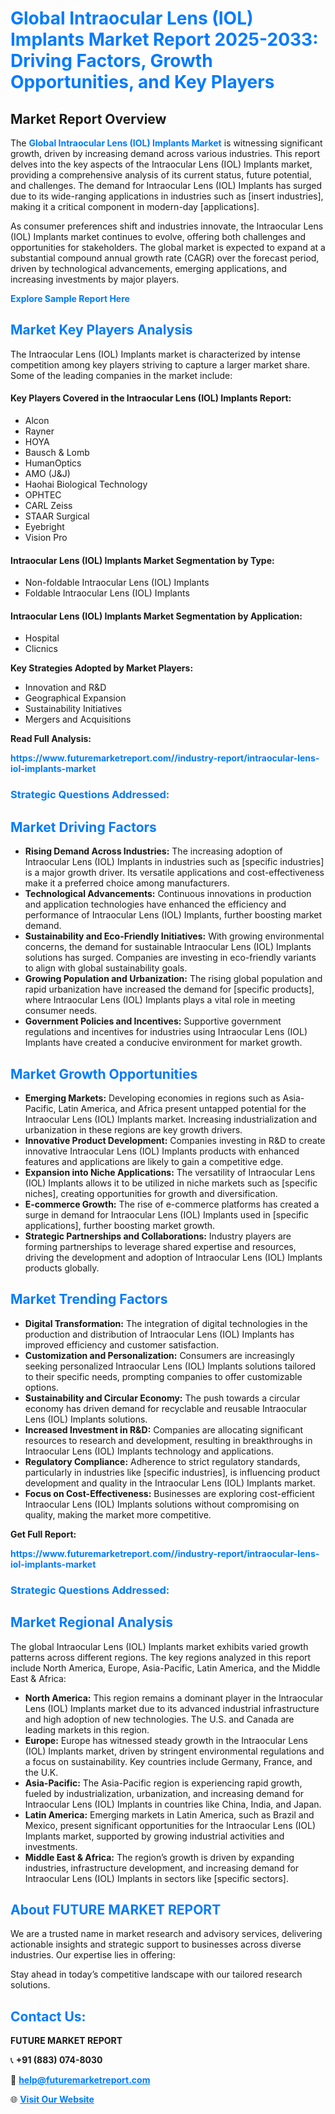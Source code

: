 <h1 style="color: #007BFF;">Global Intraocular Lens (IOL) Implants Market Report 2025-2033: Driving Factors, Growth Opportunities, and Key Players</h1>

<section id="overview">
<h2>Market Report Overview</h2>
<p>The <a href="https://www.futuremarketreport.com//industry-report/intraocular-lens-iol-implants-market" style="color: #007BFF; text-decoration: none;"><strong>Global Intraocular Lens (IOL) Implants Market</strong></a> is witnessing significant growth, driven by increasing demand across various industries. This report delves into the key aspects of the Intraocular Lens (IOL) Implants market, providing a comprehensive analysis of its current status, future potential, and challenges. The demand for Intraocular Lens (IOL) Implants has surged due to its wide-ranging applications in industries such as [insert industries], making it a critical component in modern-day [applications].</p>
<p>As consumer preferences shift and industries innovate, the Intraocular Lens (IOL) Implants market continues to evolve, offering both challenges and opportunities for stakeholders. The global market is expected to expand at a substantial compound annual growth rate (CAGR) over the forecast period, driven by technological advancements, emerging applications, and increasing investments by major players.</p>
</section>

<section id="overview">
<p><a href="https://www.futuremarketreport.com//request-sample/reportId=78740" style="color: #007BFF; text-decoration: none;"><strong>Explore Sample Report Here</strong></a></p>
</section>

<section id="key-players">
<h2 style="color: #007BFF;">Market Key Players Analysis</h2>
<p>The Intraocular Lens (IOL) Implants market is characterized by intense competition among key players striving to capture a larger market share. Some of the leading companies in the market include:</p>
<h4>Key Players Covered in the Intraocular Lens (IOL) Implants Report:</h4>
<ul><li>Alcon</li><li>Rayner</li><li>HOYA</li><li>Bausch &amp; Lomb</li><li>HumanOptics</li><li>AMO (J&amp;J)</li><li>Haohai Biological Technology</li><li>OPHTEC</li><li>CARL Zeiss</li><li>STAAR Surgical</li><li>Eyebright</li><li>Vision Pro</li></ul>
<h4>Intraocular Lens (IOL) Implants Market Segmentation by Type:</h4>
<ul><li>Non-foldable Intraocular Lens (IOL) Implants</li><li>Foldable Intraocular Lens (IOL) Implants</li></ul>

<h4>Intraocular Lens (IOL) Implants Market Segmentation by Application:</h4>
<ul><li>Hospital</li><li>Clicnics</li></ul>
<p><strong>Key Strategies Adopted by Market Players:</strong></p>
<ul>
<li>Innovation and R&D</li>
<li>Geographical Expansion</li>
<li>Sustainability Initiatives</li>
<li>Mergers and Acquisitions</li>
</ul>
</section>

<section>
<p><strong>Read Full Analysis: </strong></p><a href="https://www.futuremarketreport.com//industry-report/intraocular-lens-iol-implants-market" style="color: #007BFF; text-decoration: none;"><strong>https://www.futuremarketreport.com//industry-report/intraocular-lens-iol-implants-market</strong></a>
<h3 style="color: #007BFF;">Strategic Questions Addressed:</h3>
</section>

<section id="driving-factors">
<h2 style="color: #007BFF;">Market Driving Factors</h2>
<ul>
<li><strong>Rising Demand Across Industries:</strong> The increasing adoption of Intraocular Lens (IOL) Implants in industries such as [specific industries] is a major growth driver. Its versatile applications and cost-effectiveness make it a preferred choice among manufacturers.</li>
<li><strong>Technological Advancements:</strong> Continuous innovations in production and application technologies have enhanced the efficiency and performance of Intraocular Lens (IOL) Implants, further boosting market demand.</li>
<li><strong>Sustainability and Eco-Friendly Initiatives:</strong> With growing environmental concerns, the demand for sustainable Intraocular Lens (IOL) Implants solutions has surged. Companies are investing in eco-friendly variants to align with global sustainability goals.</li>
<li><strong>Growing Population and Urbanization:</strong> The rising global population and rapid urbanization have increased the demand for [specific products], where Intraocular Lens (IOL) Implants plays a vital role in meeting consumer needs.</li>
<li><strong>Government Policies and Incentives:</strong> Supportive government regulations and incentives for industries using Intraocular Lens (IOL) Implants have created a conducive environment for market growth.</li>
</ul>
</section>

<section id="growth-opportunities">
<h2 style="color: #007BFF;">Market Growth Opportunities</h2>
<ul>
<li><strong>Emerging Markets:</strong> Developing economies in regions such as Asia-Pacific, Latin America, and Africa present untapped potential for the Intraocular Lens (IOL) Implants market. Increasing industrialization and urbanization in these regions are key growth drivers.</li>
<li><strong>Innovative Product Development:</strong> Companies investing in R&D to create innovative Intraocular Lens (IOL) Implants products with enhanced features and applications are likely to gain a competitive edge.</li>
<li><strong>Expansion into Niche Applications:</strong> The versatility of Intraocular Lens (IOL) Implants allows it to be utilized in niche markets such as [specific niches], creating opportunities for growth and diversification.</li>
<li><strong>E-commerce Growth:</strong> The rise of e-commerce platforms has created a surge in demand for Intraocular Lens (IOL) Implants used in [specific applications], further boosting market growth.</li>
<li><strong>Strategic Partnerships and Collaborations:</strong> Industry players are forming partnerships to leverage shared expertise and resources, driving the development and adoption of Intraocular Lens (IOL) Implants products globally.</li>
</ul>
</section>

<section id="trending-factors">
<h2 style="color: #007BFF;">Market Trending Factors</h2>
<ul>
<li><strong>Digital Transformation:</strong> The integration of digital technologies in the production and distribution of Intraocular Lens (IOL) Implants has improved efficiency and customer satisfaction.</li>
<li><strong>Customization and Personalization:</strong> Consumers are increasingly seeking personalized Intraocular Lens (IOL) Implants solutions tailored to their specific needs, prompting companies to offer customizable options.</li>
<li><strong>Sustainability and Circular Economy:</strong> The push towards a circular economy has driven demand for recyclable and reusable Intraocular Lens (IOL) Implants solutions.</li>
<li><strong>Increased Investment in R&D:</strong> Companies are allocating significant resources to research and development, resulting in breakthroughs in Intraocular Lens (IOL) Implants technology and applications.</li>
<li><strong>Regulatory Compliance:</strong> Adherence to strict regulatory standards, particularly in industries like [specific industries], is influencing product development and quality in the Intraocular Lens (IOL) Implants market.</li>
<li><strong>Focus on Cost-Effectiveness:</strong> Businesses are exploring cost-efficient Intraocular Lens (IOL) Implants solutions without compromising on quality, making the market more competitive.</li>
</ul>
</section>

<section>
<p><strong>Get Full Report: </strong></p><a href="https://www.futuremarketreport.com//industry-report/intraocular-lens-iol-implants-market" style="color: #007BFF; text-decoration: none;"><strong>https://www.futuremarketreport.com//industry-report/intraocular-lens-iol-implants-market</strong></a>
<h3 style="color: #007BFF;">Strategic Questions Addressed:</h3>
</section>


<section id="regional-analysis">
<h2 style="color: #007BFF;">Market Regional Analysis</h2>
<p>The global Intraocular Lens (IOL) Implants market exhibits varied growth patterns across different regions. The key regions analyzed in this report include North America, Europe, Asia-Pacific, Latin America, and the Middle East & Africa:</p>
<ul>
<li><strong>North America:</strong> This region remains a dominant player in the Intraocular Lens (IOL) Implants market due to its advanced industrial infrastructure and high adoption of new technologies. The U.S. and Canada are leading markets in this region.</li>
<li><strong>Europe:</strong> Europe has witnessed steady growth in the Intraocular Lens (IOL) Implants market, driven by stringent environmental regulations and a focus on sustainability. Key countries include Germany, France, and the U.K.</li>
<li><strong>Asia-Pacific:</strong> The Asia-Pacific region is experiencing rapid growth, fueled by industrialization, urbanization, and increasing demand for Intraocular Lens (IOL) Implants in countries like China, India, and Japan.</li>
<li><strong>Latin America:</strong> Emerging markets in Latin America, such as Brazil and Mexico, present significant opportunities for the Intraocular Lens (IOL) Implants market, supported by growing industrial activities and investments.</li>
<li><strong>Middle East & Africa:</strong> The region’s growth is driven by expanding industries, infrastructure development, and increasing demand for Intraocular Lens (IOL) Implants in sectors like [specific sectors].</li>
</ul>
</section>

<footer>
<h2 style="color: #007BFF;">About FUTURE MARKET REPORT</h2>
<p>We are a trusted name in market research and advisory services, delivering actionable insights and strategic support to businesses across diverse industries. Our expertise lies in offering:</p>

<p>Stay ahead in today’s competitive landscape with our tailored research solutions.</p>

<h2 style="color: #007BFF;">Contact Us:</h2>
<p><strong>FUTURE MARKET REPORT</strong></p>
<p>📞 <strong>+91 (883) 074-8030</strong></p>
<p>📧 <strong><a href="mailto:help@futuremarketreport.com" style="color: #007BFF;">help@futuremarketreport.com</a></strong></p>
<p>🌐 <strong><a href="https://www.futuremarketreport.com/" style="color: #007BFF;">Visit Our Website</a></strong></p>
</footer>